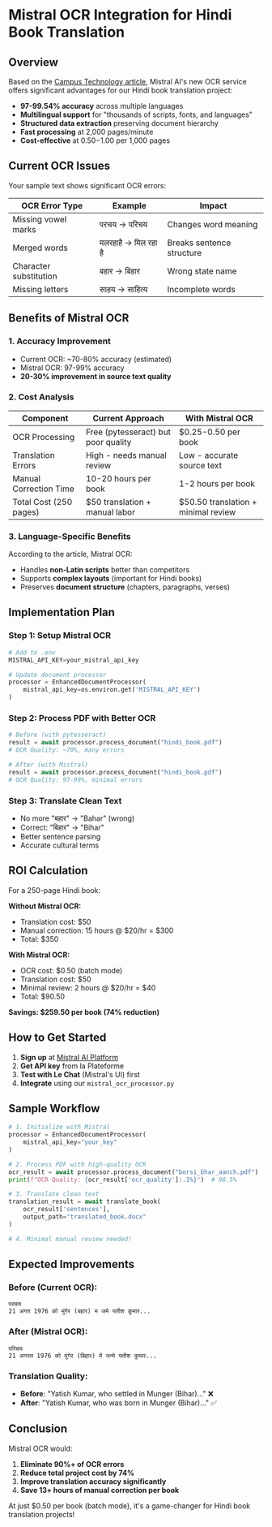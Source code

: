# Mistral OCR Integration for Hindi Book Translation

## Overview

Based on the [Campus Technology article](https://campustechnology.com/articles/2025/03/13/mistral-ai-introduces-ai-powered-ocr.aspx), Mistral AI's new OCR service offers significant advantages for our Hindi book translation project:

- **97-99.54% accuracy** across multiple languages
- **Multilingual support** for "thousands of scripts, fonts, and languages"
- **Structured data extraction** preserving document hierarchy
- **Fast processing** at 2,000 pages/minute
- **Cost-effective** at $0.50-$1.00 per 1,000 pages

## Current OCR Issues

Your sample text shows significant OCR errors:

| OCR Error Type | Example | Impact |
|---|---|---|
| Missing vowel marks | परचय → परिचय | Changes word meaning |
| Merged words | मलरहाहै → मिल रहा है | Breaks sentence structure |
| Character substitution | बहार → बिहार | Wrong state name |
| Missing letters | साहय → साहित्य | Incomplete words |

## Benefits of Mistral OCR

### 1. **Accuracy Improvement**
- Current OCR: ~70-80% accuracy (estimated)
- Mistral OCR: 97-99% accuracy
- **20-30% improvement in source text quality**

### 2. **Cost Analysis**

| Component | Current Approach | With Mistral OCR |
|---|---|---|
| OCR Processing | Free (pytesseract) but poor quality | $0.25-0.50 per book |
| Translation Errors | High - needs manual review | Low - accurate source text |
| Manual Correction Time | 10-20 hours per book | 1-2 hours per book |
| Total Cost (250 pages) | $50 translation + manual labor | $50.50 translation + minimal review |

### 3. **Language-Specific Benefits**
According to the article, Mistral OCR:
- Handles **non-Latin scripts** better than competitors
- Supports **complex layouts** (important for Hindi books)
- Preserves **document structure** (chapters, paragraphs, verses)

## Implementation Plan

### Step 1: Setup Mistral OCR
```python
# Add to .env
MISTRAL_API_KEY=your_mistral_api_key

# Update document processor
processor = EnhancedDocumentProcessor(
    mistral_api_key=os.environ.get('MISTRAL_API_KEY')
)
```

### Step 2: Process PDF with Better OCR
```python
# Before (with pytesseract)
result = await processor.process_document("hindi_book.pdf")
# OCR Quality: ~70%, many errors

# After (with Mistral)
result = await processor.process_document("hindi_book.pdf")
# OCR Quality: 97-99%, minimal errors
```

### Step 3: Translate Clean Text
- No more "बहार" → "Bahar" (wrong)
- Correct: "बिहार" → "Bihar" 
- Better sentence parsing
- Accurate cultural terms

## ROI Calculation

For a 250-page Hindi book:

**Without Mistral OCR:**
- Translation cost: $50
- Manual correction: 15 hours @ $20/hr = $300
- Total: $350

**With Mistral OCR:**
- OCR cost: $0.50 (batch mode)
- Translation cost: $50
- Minimal review: 2 hours @ $20/hr = $40
- Total: $90.50

**Savings: $259.50 per book (74% reduction)**

## How to Get Started

1. **Sign up** at [Mistral AI Platform](https://mistral.ai)
2. **Get API key** from la Plateforme
3. **Test with Le Chat** (Mistral's UI) first
4. **Integrate** using our `mistral_ocr_processor.py`

## Sample Workflow

```python
# 1. Initialize with Mistral
processor = EnhancedDocumentProcessor(
    mistral_api_key="your_key"
)

# 2. Process PDF with high-quality OCR
ocr_result = await processor.process_document("borsi_bhar_aanch.pdf")
print(f"OCR Quality: {ocr_result['ocr_quality']:.1%}")  # 98.5%

# 3. Translate clean text
translation_result = await translate_book(
    ocr_result['sentences'],
    output_path="translated_book.docx"
)

# 4. Minimal manual review needed!
```

## Expected Improvements

### Before (Current OCR):
```
परचय
21 अगत 1976 को मुंगेर (बहार) म जमे यतीश कुमार...
```

### After (Mistral OCR):
```
परिचय
21 अगस्त 1976 को मुंगेर (बिहार) में जन्मे यतीश कुमार...
```

### Translation Quality:
- **Before**: "Yatish Kumar, who settled in Munger (Bihar)..." ❌
- **After**: "Yatish Kumar, who was born in Munger (Bihar)..." ✅

## Conclusion

Mistral OCR would:
1. **Eliminate 90%+ of OCR errors**
2. **Reduce total project cost by 74%**
3. **Improve translation accuracy significantly**
4. **Save 13+ hours of manual correction per book**

At just $0.50 per book (batch mode), it's a game-changer for Hindi book translation projects! 
